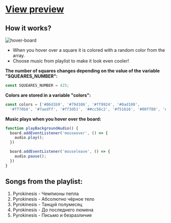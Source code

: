 # [View preview](https://drkl151.github.io/musical-hover-board/hover-board.html)

## How it works?
![hover-board](hover-board.gif)
* When you hover over a square it is colored with a random color from the array.
* Choose music from playlist to make it look even cooler!

__The number of squares changes depending on the value of the variable "SQUEARES_NUMBER":__
```javascript
const SQUEARES_NUMBER = 425;
```

__Colors are stored in a variable "colors":__
```javascript
const colors = ['#06d1b9', '#79d106', '#ff9924', '#0ad100',
  '#ff70b8', '#7aedff', '#ff3d51', '##cc56c2', '#f51616', '#00ff88', '#db16f5', '#8aff70'];
```

__Music plays when you hover over the board:__
```javascript
function playBackgroundAudio() {
  board.addEventListener('mouseover', () => {
    audio.play();
  })

  board.addEventListener('mouseleave', () => {
    audio.pause();
  })
}
```

##  Songs from the playlist:
1. Pyrokinesis - Чемпионы пепла
2. Pyrokinesis - Абсолютно чёрное тело
3. Pyrokinesis - Танцуй полумесяц
4. Pyrokinesis - До последнего люмена
5. Pyrokinesis - Письмо и безразличие

